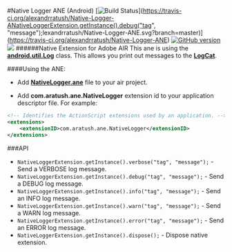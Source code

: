 #Native Logger ANE (Android)
[![Build Status](https://travis-ci.org/alexandrratush/Native-Logger-ANE.svg?branch=master)](https://travis-ci.org/alexandrratush/Native-Logger-ANativeLoggerExtension.getInstance().debug("tag", "message");lexandrratush/Native-Logger-ANE.svg?branch=master)](https://travis-ci.org/alexandrratush/Native-Logger-ANE)
[![GitHub version](https://badge.fury.io/gh/alexandrratush%2FNative-Logger-ANE.svg)](https://badge.fury.io/gh/alexandrratush%2FNative-Logger-ANE)
![](https://reposs.herokuapp.com/?path=alexandrratush/Native-Logger-ANE&style=flat)
######Native Extension for Adobe AIR
This ane is using the [**android.util.Log**](http://developer.android.com/intl/ru/reference/android/util/Log.html) class. This allows you print out messages to the [**LogCat**](http://developer.android.com/intl/ru/tools/help/logcat.html).

####Using the ANE:

* Add **[NativeLogger.ane](https://github.com/alexandrratush/Native-Logger-ANE/tree/master/ane/bin)** file to your air project.

* Add **com.aratush.ane.NativeLogger** extension id to your application descriptor file. For example:
```xml
<!-- Identifies the ActionScript extensions used by an application. -->
<extensions>
	<extensionID>com.aratush.ane.NativeLogger</extensionID>
</extensions>
```

###API

* `NativeLoggerExtension.getInstance().verbose("tag", "message");` - Send a VERBOSE log message.
* `NativeLoggerExtension.getInstance().debug("tag", "message");` - Send a DEBUG log message.
* `NativeLoggerExtension.getInstance().info("tag", "message");` - Send an INFO log message.
* `NativeLoggerExtension.getInstance().warn("tag", "message");` - Send a WARN log message.
* `NativeLoggerExtension.getInstance().error("tag", "message");` - Send an ERROR log message.
* `NativeLoggerExtension.getInstance().dispose();` - Dispose native extension.